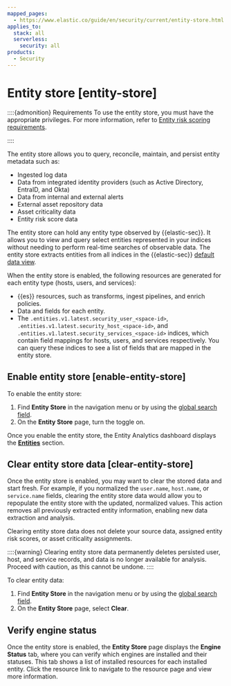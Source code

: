 ```yaml
---
mapped_pages:
  - https://www.elastic.co/guide/en/security/current/entity-store.html
applies_to:
  stack: all
  serverless:
    security: all
products:
  - Security
---
```


# Entity store [entity-store]

::::{admonition} Requirements
To use the entity store, you must have the appropriate privileges. For more information, refer to [Entity risk scoring requirements](entity-risk-scoring-requirements.md).

::::


The entity store allows you to query, reconcile, maintain, and persist entity metadata such as:

* Ingested log data
* Data from integrated identity providers (such as Active Directory, EntraID, and Okta)
* Data from internal and external alerts
* External asset repository data
* Asset criticality data
* Entity risk score data

The entity store can hold any entity type observed by {{elastic-sec}}. It allows you to view and query select entities represented in your indices  without needing to perform real-time searches of observable data. The entity store extracts entities from all indices in the {{elastic-sec}} [default data view](../get-started/data-views-elastic-security.md#default-data-view-security).

When the entity store is enabled, the following resources are generated for each entity type (hosts, users, and services):

* {{es}} resources, such as transforms, ingest pipelines, and enrich policies.
* Data and fields for each entity.
* The `.entities.v1.latest.security_user_<space-id>`, `.entities.v1.latest.security_host_<space-id>`, and `.entities.v1.latest.security_services_<space-id>` indices, which contain field mappings for hosts, users, and services respectively. You can query these indices to see a list of fields that are mapped in the entity store.


## Enable entity store [enable-entity-store]

To enable the entity store:

1. Find **Entity Store** in the navigation menu or by using the [global search field](/explore-analyze/find-and-organize/find-apps-and-objects.md).
2. On the **Entity Store** page, turn the toggle on.

Once you enable the entity store, the Entity Analytics dashboard displays the [**Entities**](../dashboards/entity-analytics-dashboard.md#entity-entities) section.


## Clear entity store data [clear-entity-store]

Once the entity store is enabled, you may want to clear the stored data and start fresh. For example, if you normalized the `user.name`, `host.name`, or `service.name` fields, clearing the entity store data would allow you to repopulate the entity store with the updated, normalized values. This action removes all previously extracted entity information, enabling new data extraction and analysis.

Clearing entity store data does not delete your source data, assigned entity risk scores, or asset criticality assignments.

::::{warning}
Clearing entity store data permanently deletes persisted user, host, and service records, and data is no longer available for analysis. Proceed with caution, as this cannot be undone.
::::


To clear entity data:

1. Find **Entity Store** in the navigation menu or by using the [global search field](/explore-analyze/find-and-organize/find-apps-and-objects.md).
2. On the **Entity Store** page, select **Clear**.


## Verify engine status

Once the entity store is enabled, the **Entity Store** page displays the **Engine Status** tab, where you can verify which engines are installed and their statuses. This tab shows a list of installed resources for each installed entity. Click the resource link to navigate to the resource page and view more information.

